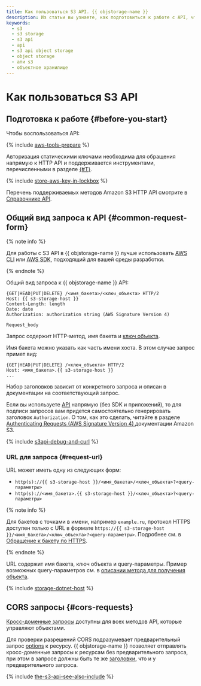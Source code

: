 ```yaml
---
title: Как пользоваться S3 API. {{ objstorage-name }}
description: Из статьи вы узнаете, как подготовиться к работе с API, что представляет собой запрос к {{ objstorage-name }} API и как использовать кросс-доменные запросы.
keywords:
  - s3
  - s3 storage
  - s3 api
  - api
  - s3 api object storage
  - object storage
  - апи s3
  - объектное хранилище
---
```


# Как пользоваться S3 API

## Подготовка к работе {#before-you-start}

Чтобы воспользоваться API:

{% include [aws-tools-prepare](../../_includes/aws-tools/aws-tools-prepare.md) %}

Авторизация статическими ключами необходима для обращения напрямую к HTTP API и поддерживается инструментами, перечисленными в разделе [{#T}](../tools/index.md).


{% include [store-aws-key-in-lockbox](../../_includes/storage/store-aws-key-in-lockbox.md) %}


Перечень поддерживаемых методов Amazon S3 HTTP API смотрите в [Справочнике API](api-ref/index.md).

## Общий вид запроса к API {#common-request-form}

{% note info %}

Для работы с S3 API в {{ objstorage-name }} лучше использовать [AWS CLI](../tools/aws-cli.md) или [AWS SDK](../tools/sdk/index.md), подходящий для вашей среды разработки.

{% endnote %}

Общий вид запроса к {{ objstorage-name }} API:

```
{GET|HEAD|PUT|DELETE} /<имя_бакета>/<ключ_объекта> HTTP/2
Host: {{ s3-storage-host }}
Content-Length: length
Date: date
Authorization: authorization string (AWS Signature Version 4)

Request_body
```

Запрос содержит HTTP-метод, имя бакета и [ключ объекта](../concepts/object.md).

Имя бакета можно указать как часть имени хоста. В этом случае запрос примет вид:

```
{GET|HEAD|PUT|DELETE} /<ключ_объекта> HTTP/2
Host: <имя_бакета>.{{ s3-storage-host }}
...
```

Набор заголовков зависит от конкретного запроса и описан в документации на соответствующий запрос.

Если вы используете [API](../../glossary/rest-api.md) напрямую (без SDK и приложений), то для подписи запросов вам придется самостоятельно генерировать заголовок `Authorization`. О том, как это сделать, читайте в разделе [Authenticating Requests (AWS Signature Version 4) ](https://docs.aws.amazon.com/AmazonS3/latest/API/sig-v4-authenticating-requests.html) документации Amazon S3.

{% include [s3api-debug-and-curl](../../_includes/storage/s3api-debug-and-curl.md) %}

### URL для запроса {#request-url}

URL может иметь одну из следующих форм:

* `http(s)://{{ s3-storage-host }}/<имя_бакета>/<ключ_объекта>?<query-параметры>`
* `http(s)://<имя_бакета>.{{ s3-storage-host }}/<ключ_объекта>?<query-параметры>`

{% note info %}

Для бакетов с точками в имени, например `example.ru`, протокол HTTPS доступен только c URL в формате `https://{{ s3-storage-host }}/<имя_бакета>/<ключ_объекта>?<query-параметры>`. Подробнее см. в [Обращение к бакету по HTTPS](../concepts/bucket.md#bucket-https).

{% endnote %}

URL содержит имя бакета, ключ объекта и query-параметры. Пример возможных query-параметров см. в [описании метода для получения объекта](api-ref/object/get.md).

{% include [storage-dotnet-host](../_includes_service/storage-dotnet-host.md) %}

## CORS запросы {#cors-requests}

[Кросс-доменные запросы](../concepts/cors.md) доступны для всех методов API, которые управляют объектами.

Для проверки разрешений CORS подразумевает предварительный запрос [options](api-ref/object/options.md) к ресурсу. {{ objstorage-name }} позволяет отправлять кросс-доменные запросы к ресурсам без предварительного запроса, при этом в запросе должны быть те же [заголовки](api-ref/object/options.md#request-headers), что и у предварительного запроса.

{% include [the-s3-api-see-also-include](../../_includes/storage/the-s3-api-see-also-include.md) %}